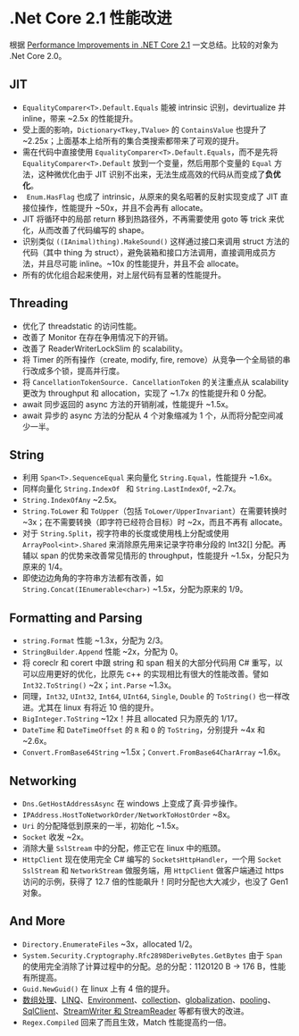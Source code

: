 # .Net Core 2.1 性能改进

根据 [Performance Improvements in .NET Core 2.1](https://blogs.msdn.microsoft.com/dotnet/2018/04/18/performance-improvements-in-net-core-2-1/) 一文总结。比较的对象为 .Net Core 2.0。

## JIT

* `EqualityComparer<T>.Default.Equals` 能被 intrinsic 识别，devirtualize 并 inline，带来 ~2.5x 的性能提升。
* 受上面的影响，`Dictionary<Tkey,TValue>` 的 `ContainsValue` 也提升了 ~2.25x；上面基本上给所有的集合类搜索都带来了可观的提升。
* 需在代码中直接使用 `EqualityComparer<T>.Default.Equals`，而不是先将 `EqualityComparer<T>.Default` 放到一个变量，然后用那个变量的 `Equal` 方法，这种微优化由于 JIT 识别不出来，无法生成高效的代码从而变成了**负优化**。
* ` Enum.HasFlag` 也成了 intrinsic，从原来的臭名昭著的反射实现变成了 JIT 直接位操作，性能提升 ~50x，并且不会再有 allocate。
* JIT 将循环中的局部 return 移到热路径外，不再需要使用 goto 等 trick 来优化，从而改善了代码编写的 shape。
* 识别类似 `((IAnimal)thing).MakeSound()` 这样通过接口来调用 struct 方法的代码（其中 thing 为 struct），避免装箱和接口方法调用，直接调用成员方法，并且尽可能 inline。~10x 的性能提升，并且不会 allocate。
* 所有的优化组合起来使用，对上层代码有显著的性能提升。

## Threading

* 优化了 threadstatic 的访问性能。
* 改善了 Monitor 在存在争用情况下的开销。
* 改善了 ReaderWriterLockSlim 的 scalability。
* 将 Timer 的所有操作（create, modify, fire, remove）从竞争一个全局锁的串行改成多个锁，提高并行度。
* 将 `CancellationTokenSource. CancellationToken` 的关注重点从 scalability 更改为 throughput 和 allocation，实现了 ~1.7x 的性能提升和 0 分配。
* await 同步返回的 async 方法的开销削减，性能提升 ~1.5x。
* await 异步的 async 方法的分配从 4 个对象缩减为 1 个，从而将分配空间减少一半。

## String

* 利用 `Span<T>.SequenceEqual` 来向量化 `String.Equal`，性能提升 ~1.6x。
* 同样向量化 `String.IndexOf ` 和 `String.LastIndexOf`, ~2.7x。
* `String.IndexOfAny` ~2.5x。
* `String.ToLower` 和 `ToUpper`（包括 `ToLower/UpperInvariant`）在需要转换时 ~3x；在不需要转换（即字符已经符合目标）时 ~2x，而且不再有 allocate。
* 对于 `String.Split`，视字符串的长度或使用栈上分配或使用 `ArrayPool<int>.Shared` 来消除原先用来记录字符串分段的 Int32[] 分配。再辅以 span 的优势来改善常见情形的 throughput，性能提升 ~1.5x，分配只为原来的 1/4。
* 即使边边角角的字符串方法都有改善，如 `String.Concat(IEnumerable<char>)` ~1.5x，分配为原来的 1/9。

## Formatting and Parsing

* `string.Format` 性能 ~1.3x，分配为 2/3。
* `StringBuilder.Append` 性能 ~2x，分配为 0。
* 将 coreclr 和 corert 中跟 string 和 span 相关的大部分代码用 C# 重写，以可以应用更好的优化，比原先 c++ 的实现相比有很大的性能改善。譬如 `Int32.ToString()` ~2x；`int.Parse` ~1.3x。
* 同理，`Int32`, `UInt32`, `Int64`, `UInt64`, `Single`, `Double` 的 `ToString()` 也一样改进。尤其在 linux 有将近 10 倍的提升。
* `BigInteger.ToString` ~12x！并且 allocated 只为原先的 1/17。
* `DateTime` 和 `DateTimeOffset` 的 `R` 和 `O` 的 `ToString`，分别提升 ~4x 和 ~2.6x。
* `Convert.FromBase64String` ~1.5x；`Convert.FromBase64CharArray` ~1.6x。

## Networking

* `Dns.GetHostAddressAsync` 在 windows 上变成了真·异步操作。
* `IPAddress.HostToNetworkOrder/NetworkToHostOrder` ~8x。
* `Uri` 的分配降低到原来的一半，初始化 ~1.5x。
* `Socket` 收发 ~2x。
* 消除大量 `SslStream` 中的分配，修正它在 linux 中的瓶颈。
* `HttpClient` 现在使用完全 C# 编写的 `SocketsHttpHandler`，一个用 `Socket` `SslStream` 和 `NetworkStream` 做服务端，用 `HttpClient` 做客户端通过 https 访问的示例，获得了 12.7 倍的性能飙升！同时分配也大大减少，也没了 Gen1 对象。

## And More

* `Directory.EnumerateFiles` ~3x，allocated 1/2。
* `System.Security.Cryptography.Rfc2898DeriveBytes.GetBytes` 由于 `Span` 的使用完全消除了计算过程中的分配。总的分配：1120120 B -> 176 B，性能有所提高。
* `Guid.NewGuid()` 在 linux 上有 4 倍的提升。
* [数组处理](https://github.com/dotnet/coreclr/pull/13962)、[LINQ](https://github.com/dotnet/corefx/pull/23368)、[Environment](https://github.com/dotnet/coreclr/pull/14502)、[collection](https://github.com/dotnet/corefx/pull/26087)、[globalization](https://github.com/dotnet/coreclr/pull/17399)、[pooling](https://github.com/dotnet/coreclr/pull/17078)、[SqlClient](https://github.com/dotnet/corefx/pull/27758)、[StreamWriter 和 StreamReader](https://github.com/dotnet/corefx/pull/22147) 等都有很大的改进。
* `Regex.Compiled` 回来了而且生效，Match 性能提高约一倍。

